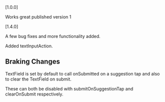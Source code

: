 [1.0.0]

Works great published version 1

[1.4.0]

A few bug fixes and more functionality added.

Added textInputAction.

## Braking Changes

 TextField is set by default to call onSubmitted on a suggestion tap and also to clear the TextField on submit.

 These can both be disabled with submitOnSuggestionTap and clearOnSubmit respectively.

